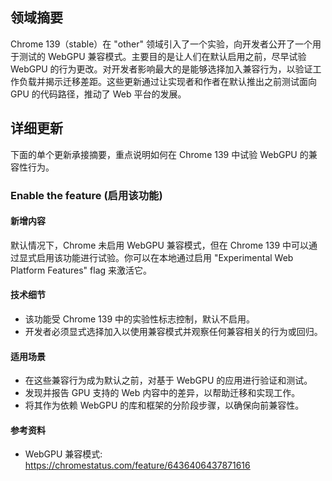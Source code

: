 ## 领域摘要

Chrome 139（stable）在 "other" 领域引入了一个实验，向开发者公开了一个用于测试的 WebGPU 兼容模式。主要目的是让人们在默认启用之前，尽早试验 WebGPU 的行为更改。对开发者影响最大的是能够选择加入兼容行为，以验证工作负载并揭示迁移差距。这些更新通过让实现者和作者在默认推出之前测试面向 GPU 的代码路径，推动了 Web 平台的发展。

## 详细更新

下面的单个更新承接摘要，重点说明如何在 Chrome 139 中试验 WebGPU 的兼容性行为。

### Enable the feature (启用该功能)

#### 新增内容
默认情况下，Chrome 未启用 WebGPU 兼容模式，但在 Chrome 139 中可以通过显式启用该功能进行试验。你可以在本地通过启用 "Experimental Web Platform Features" flag 来激活它。

#### 技术细节
- 该功能受 Chrome 139 中的实验性标志控制，默认不启用。
- 开发者必须显式选择加入以使用兼容模式并观察任何兼容相关的行为或回归。

#### 适用场景
- 在这些兼容行为成为默认之前，对基于 WebGPU 的应用进行验证和测试。
- 发现并报告 GPU 支持的 Web 内容中的差异，以帮助迁移和实现工作。
- 将其作为依赖 WebGPU 的库和框架的分阶段步骤，以确保向前兼容性。

#### 参考资料
- WebGPU 兼容模式: https://chromestatus.com/feature/6436406437871616